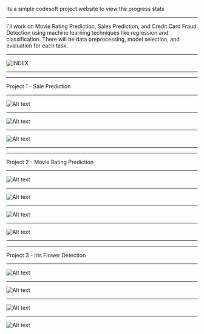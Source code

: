 its a simple codesoft project website to view the progress stats

***
I'll work on Movie Rating Prediction, Sales Prediction, and Credit Card Fraud Detection using machine learning techniques like regression and classification. There will be data preprocessing, model selection, and evaluation for each task.
***
![INDEX](image/index.png)
***
***
Project 1 - Sale Prediction
***
![Alt text](image/p1_1.png)
***
![Alt text](image/p1_2.png)
***
![Alt text](image/p1_3.png)
***
***
Project 2 - Movie Rating Prediction
***
![Alt text](image/p2_2.png)
***
![Alt text](image/p2_2.png)
***
![Alt text](image/p2_2.png)
***
![Alt text](image/p2_2.png)
***
***
Project 3 - Iris Flower Detection
***
![Alt text](image/p3_2.png)
***
![Alt text](image/p3_2.png)
***
![Alt text](image/p3_2.png)
***
![Alt text](image/p3_2.png)
